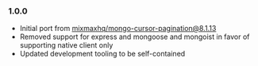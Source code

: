 ### 1.0.0

- Initial port from [mixmaxhq/mongo-cursor-pagination@8.1.13](https://github.com/mixmaxhq/mongo-cursor-pagination)
- Removed support for express and mongoose and mongoist in favor of supporting native client only
- Updated development tooling to be self-contained
